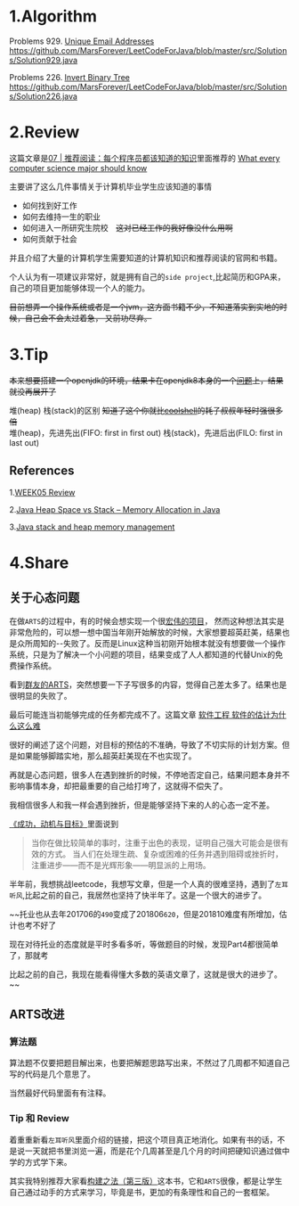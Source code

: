 
# 1.Algorithm

Problems 929. [Unique Email Addresses](https://leetcode.com/problems/unique-email-addresses/)
https://github.com/MarsForever/LeetCodeForJava/blob/master/src/Solutions/Solution929.java

Problems 226. [Invert Binary Tree](hhttps://leetcode.com/problems/invert-binary-tree/)
https://github.com/MarsForever/LeetCodeForJava/blob/master/src/Solutions/Solution226.java

# 2.Review

这篇文章是[07 | 推荐阅读：每个程序员都该知道的知识](https://time.geekbang.org/column/article/471)里面推荐的
[What every computer science major should know](http://matt.might.net/articles/what-cs-majors-should-know/)

主要讲了这么几件事情关于计算机毕业学生应该知道的事情

+ 如何找到好工作
+ 如何去维持一生的职业
+ 如何进入一所研究生院校　~~这对已经工作的我好像没什么用啊~~
+ 如何贡献于社会

并且介绍了大量的计算机学生需要知道的计算机知识和推荐阅读的官网和书籍。

个人认为有一项建议非常好，就是拥有自己的`side project`,比起简历和GPA来，自己的项目更加能够体现一个人的能力。

~~目前想弄一个操作系统或者是一个jvm，这方面书籍不少，不知道落实到实地的时候，自己会不会太过着急，
又前功尽弃。~~

# 3.Tip

~~本来想要搭建一个openjdk的环境，结果卡在openjdk8本身的一个[问题](https://stackoverflow.com/questions/46273850/openjdk-undefined-symbol-zn23g1satbcardtablemodrefbs24write-ref-array-pre-wor)上，结果就没再展开了~~

堆(heap) 栈(stack)的区别 ~~知道了这个你就比[coolshell](https://coolshell.cn/)的耗子叔叔年轻时强很多倍~~  
堆(heap)，先进先出(FIFO: first in first out)
栈(stack)，先进后出(FILO: first in last out)

## References

1.[WEEK05 Review](https://github.com/MarsForever/MarsForever_ARTS/blob/master/2018-07-28-WEEK05.md#2review)

2.[Java Heap Space vs Stack – Memory Allocation in Java](https://www.journaldev.com/4098/java-heap-space-vs-stack-memory)

3.[Java stack and heap memory management](https://stackoverflow.com/questions/41120129/java-stack-and-heap-memory-management)

# 4.Share

## 关于心态问题

在做`ARTS`的过程中，有的时候会想实现一个很[宏伟的项目](https://github.com/MarsForever/MarsForever_ARTS/blob/master/2018-11-09-WEEK20.md#3.Tip)，
然而这种想法其实是非常危险的，可以想一想中国当年刚开始解放的时候，大家想要超英赶美，结果也是众所周知的--失败了。反而是Linux这种当初刚开始根本就没有想要做一个操作系统，只是为了解决一个小问题的项目，结果变成了人人都知道的代替Unix的免费操作系统。

看到[群友的ARTS](https://github.com/zouyingjie/arts/blob/master/2018-11-06.md)，突然想要一下子写很多的内容，觉得自己差太多了。结果也是很明显的失败了。

最后可能连当初能够完成的任务都完成不了。这篇文章 [软件工程 软件的估计为什么这么难](https://www.cnblogs.com/xinz/archive/2011/04/05/2005978.html)

很好的阐述了这个问题，对目标的预估的不准确，导致了不切实际的计划方案。但是如果能够脚踏实地，那么超英赶美现在不也实现了。

再就是心态问题，很多人在遇到挫折的时候，不停地否定自己，结果问题本身并不影响事情本身，却把最重要的自己给打垮了，这就得不偿失了。

我相信很多人和我一样会遇到挫折，但是能够坚持下来的人的心态一定不差。

[《成功，动机与目标》](https://book.douban.com/subject/22994632/)里面说到
> 当你在做比较简单的事时，注重于出色的表现，证明自己强大可能会是很有效的方式。
当人们在处理生疏、复杂或困难的任务并遇到阻碍或挫折时，注重进步——而不是光辉形象——明显派的上用场。

半年前，我想挑战leetcode，我想写文章，但是一个人真的很难坚持，遇到了`左耳听风`,比起之前的自己，我居然也坚持了快半年了。这是一个很大的进步了。

~~托业也从去年201706的`490`变成了201806`620`，但是201810难度有所增加，估计也考不好了

现在对待托业的态度就是平时多看多听，等做题目的时候，发现Part4都很简单了，那就考

比起之前的自己，我现在能看得懂大多数的英语文章了，这就是很大的进步了。~~

## ARTS改进

### 算法题

算法题不仅要把题目解出来，也要把解题思路写出来，不然过了几周都不知道自己写的代码是几个意思了。

当然最好代码里面有有注释。

### Tip 和 Review

着重重新看`左耳听风`里面介绍的链接，把这个项目真正地消化。如果有书的话，不是说一天就把书里浏览一遍，而是花个几周甚至是几个月的时间把硬知识通过做中学的方式学下来。

其实我特别推荐大家看[构建之法（第三版）](https://book.douban.com/subject/27069503/)这本书，它和`ARTS`很像，都是让学生自己通过动手的方式来学习，毕竟是书，更加的有条理性和自己的一套框架。
